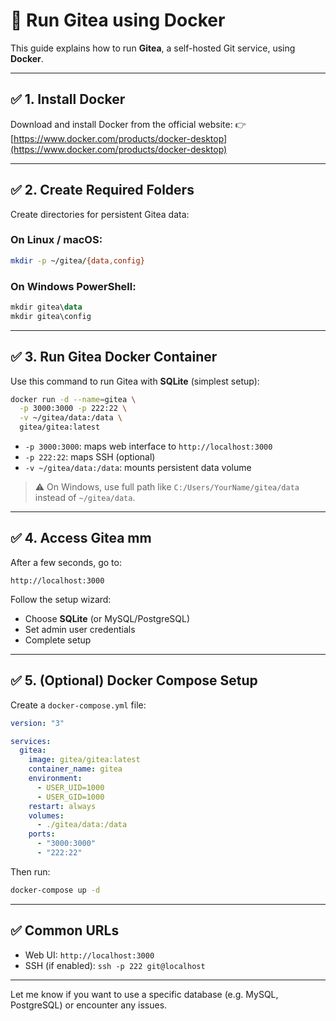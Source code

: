
# 🐳 Run Gitea using Docker

This guide explains how to run **Gitea**, a self-hosted Git service, using **Docker**.

---

## ✅ 1. Install Docker

Download and install Docker from the official website:
👉 [https://www.docker.com/products/docker-desktop](https://www.docker.com/products/docker-desktop)

---

## ✅ 2. Create Required Folders

Create directories for persistent Gitea data:

### On Linux / macOS:
```bash
mkdir -p ~/gitea/{data,config}
```

### On Windows PowerShell:
```powershell
mkdir gitea\data
mkdir gitea\config
```

---

## ✅ 3. Run Gitea Docker Container

Use this command to run Gitea with **SQLite** (simplest setup):

```bash
docker run -d --name=gitea \
  -p 3000:3000 -p 222:22 \
  -v ~/gitea/data:/data \
  gitea/gitea:latest
```

- `-p 3000:3000`: maps web interface to `http://localhost:3000`
- `-p 222:22`: maps SSH (optional)
- `-v ~/gitea/data:/data`: mounts persistent data volume

> ⚠️ On Windows, use full path like `C:/Users/YourName/gitea/data` instead of `~/gitea/data`.

---

## ✅ 4. Access Gitea mm

After a few seconds, go to:
```
http://localhost:3000
```

Follow the setup wizard:
- Choose **SQLite** (or MySQL/PostgreSQL)
- Set admin user credentials
- Complete setup

---

## ✅ 5. (Optional) Docker Compose Setup

Create a `docker-compose.yml` file:

```yaml
version: "3"

services:
  gitea:
    image: gitea/gitea:latest
    container_name: gitea
    environment:
      - USER_UID=1000
      - USER_GID=1000
    restart: always
    volumes:
      - ./gitea/data:/data
    ports:
      - "3000:3000"
      - "222:22"
```

Then run:

```bash
docker-compose up -d
```

---

## ✅ Common URLs

- Web UI: `http://localhost:3000`
- SSH (if enabled): `ssh -p 222 git@localhost`

---

Let me know if you want to use a specific database (e.g. MySQL, PostgreSQL) or encounter any issues.
